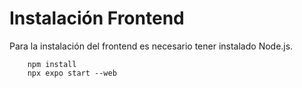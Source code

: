 # Instalación Frontend

Para la instalación del frontend es necesario tener instalado Node.js.

```
    npm install
    npx expo start --web
```
